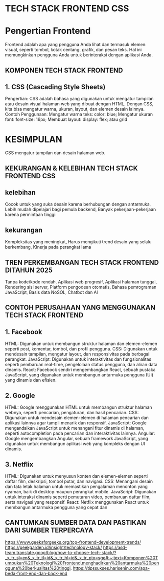 # TECH STACK FRONTEND CSS
# Pengertian Frontend
Frontend adalah apa yang pengguna Anda lihat dan termasuk elemen visual, seperti tombol, kotak centang, grafik, dan pesan teks. Hal ini memungkinkan pengguna Anda untuk berinteraksi dengan aplikasi Anda.
## KOMPONEN TECH STACK FRONTEND 
## 1. CSS (Cascading Style Sheets)
Pengertian: CSS adalah bahasa yang digunakan untuk mengatur tampilan atau desain visual halaman web yang dibuat dengan HTML. Dengan CSS, kita bisa mengatur warna, ukuran, layout, dan elemen desain lainnya.
Contoh Penggunaan:
Mengatur warna teks: color: blue;
Mengatur ukuran font: font-size: 16px;
Membuat layout: display: flex; atau grid
# KESIMPULAN
CSS mengatur tampilan dan desain halaman web.
## KEKURANGAN & KELEBIHAN TECH STACK FRONTEND CSS
## kelebihan 
Cocok untuk yang suka desain karena berhubungan dengan antarmuka,
Lebih mudah dipelajari bagi pemula backend,
Banyak pekerjaan-pekerjaan karena permintaan tinggi
## kekurangan 
Kompleksitas yang meningkat, 
Harus mengikuti trend desain yang selalu berkembang,
Kinerja pada perangkat lama
## TREN PERKEMBANGAN TECH STACK FRONTEND DITAHUN 2025
Tanpa kode/kode rendah, 
Aplikasi web progresif, 
Aplikasi halaman tunggal,
Rendering sisi server, 
Platform pengodean otomatis, 
Bahasa pemrograman JavaScript, 
Basis data NoSOL, 
Chatbot dan AI
## CONTOH PERUSAHAAN YANG MENGGUNAKAN TECH STACK FRONTEND
## 1. Facebook
HTML: Digunakan untuk membangun struktur halaman dan elemen-elemen seperti post, komentar, tombol, dan profil pengguna.
CSS: Digunakan untuk mendesain tampilan, mengatur layout, dan responsivitas pada berbagai perangkat.
JavaScript: Digunakan untuk interaktivitas dan fungsionalitas seperti pembaruan real-time, pengelolaan status pengguna, dan aliran data dinamis.
React: Facebook sendiri mengembangkan React, sebuah pustaka JavaScript, yang digunakan untuk membangun antarmuka pengguna (UI) yang dinamis dan efisien.
## 2. Google
HTML: Google menggunakan HTML untuk membangun struktur halaman webnya, seperti pencarian, pengaturan, dan hasil pencarian.
CSS: Digunakan untuk mendesain elemen-elemen di halaman pencarian dan aplikasi lainnya agar tampil menarik dan responsif.
JavaScript: Google mengandalkan JavaScript untuk menangani fitur dinamis di halaman, seperti autocompletion pada pencarian dan interaktivitas lainnya.
Angular: Google mengembangkan Angular, sebuah framework JavaScript, yang digunakan untuk membangun aplikasi web yang kompleks dengan UI dinamis.
## 3. Netflix
HTML: Digunakan untuk menyusun konten dan elemen-elemen seperti daftar film, deskripsi, tombol putar, dan navigasi.
CSS: Menangani desain dan tata letak halaman untuk memastikan pengalaman menonton yang nyaman, baik di desktop maupun perangkat mobile.
JavaScript: Digunakan untuk interaksi dinamis seperti pemutaran video, pembaruan daftar film, serta navigasi yang responsif.
React: Netflix menggunakan React untuk membangun antarmuka pengguna yang cepat dan
## CANTUMKAN SUMBER DATA DAN PASTIKAN DARI SUMBER TERPERCAYA
https://www.geeksforgeeks.org/top-frontend-development-trends/
https://geekgarden.id/insight/technology-stack/
https://asd-team.translate.goog/blog/how-to-choose-tech-stack/?_x_tr_sl=en&_x_tr_tl=id&_x_tr_hl=id&_x_tr_pto=sge#:~:text=Komponen%20Tumpukan%20Teknologi%20Frontend,menghadirkan%20antarmuka%20pengguna%20berkualitas%20tinggi.
https://tipssukses.harisenin.com/apa-beda-front-end-dan-back-end
